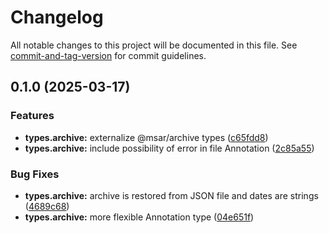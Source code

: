 # Changelog

All notable changes to this project will be documented in this file. See [commit-and-tag-version](https://github.com/absolute-version/commit-and-tag-version) for commit guidelines.

## 0.1.0 (2025-03-17)


### Features

* **types.archive:** externalize @msar/archive types ([c65fdd8](https://github.com/groton-school/myschoolapp-reporting/commit/c65fdd8b31280f23a8ada85484b1ac4b78091e74))
* **types.archive:** include possibility of error in file Annotation ([2c85a55](https://github.com/groton-school/myschoolapp-reporting/commit/2c85a55215a12c288c975f93496b93af93340797))


### Bug Fixes

* **types.archive:** archive is restored from JSON file and dates are strings ([4689c68](https://github.com/groton-school/myschoolapp-reporting/commit/4689c683136db96bcdc7f56d0aa1234726916357))
* **types.archive:** more flexible Annotation type ([04e651f](https://github.com/groton-school/myschoolapp-reporting/commit/04e651f3b3da9545aa51762bd706546f7605bb30))
